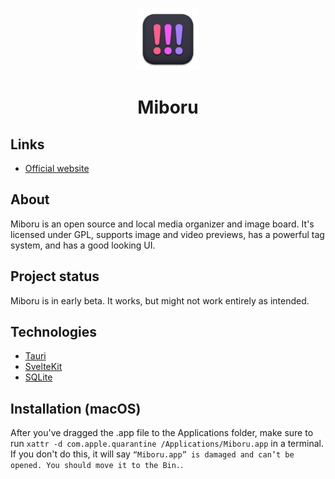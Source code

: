 <p align="center">
  <img width="100" src="https://raw.githubusercontent.com/RealmyTheMan/Miboru/main/assets/icon.svg" />
</p>
<h1 align="center">Miboru</h1>

## Links

- [Official website](https://miboru.com)

## About

Miboru is an open source and local media organizer and image board. It's licensed under GPL, supports image and video previews, has a powerful tag system, and has a good looking UI.

## Project status

Miboru is in early beta. It works, but might not work entirely as intended.

## Technologies

- [Tauri](https://tauri.app)
- [SvelteKit](https://kit.svelte.dev)
- [SQLite](https://sqlite.org)

## Installation (macOS)

After you've dragged the .app file to the Applications folder, make sure to run `xattr -d com.apple.quarantine /Applications/Miboru.app` in a terminal. If you don't do this, it will say `“Miboru.app” is damaged and can’t be opened. You should move it to the Bin.`.
